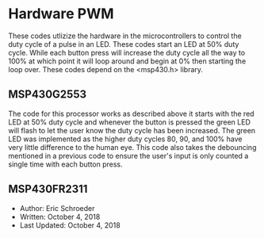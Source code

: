 # Hardware PWM
These codes utlizize the hardware in the microcontrollers to control the duty cycle of a pulse in an LED. These codes start an LED at 50% duty cycle. While each button press will increase the duty cycle all the way to 100% at which point it will loop around and begin at 0% then starting the loop over. These codes depend on the <msp430.h> library.

## MSP430G2553
The code for this processor works as described above it starts with the red LED at 50% duty cycle and whenever the button is pressed the green LED will flash to let the user know the duty cycle has been increased. The green LED was implemented as the higher duty cycles 80, 90, and 100% have very little difference to the human eye. This code also takes the debouncing mentioned in a previous code to ensure the user's input is only counted a single time with each button press.

## MSP430FR2311


 * Author: Eric Schroeder
 * Written: October 4, 2018
 * Last Updated: October 4, 2018
